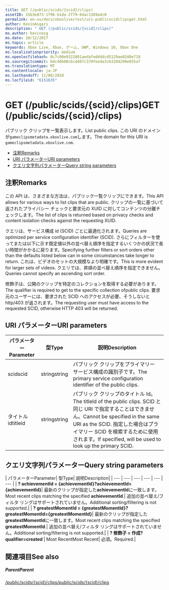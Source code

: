 ```yaml
---
title: GET (/public/scids/{scid}/clips)
assetID: 15b3e873-1f96-b1da-2f79-6dac1369a4c0
permalink: en-us/docs/xboxlive/rest/uri-publicscidclipsget.html
author: KevinAsgari
description: " GET (/public/scids/{scid}/clips)"
ms.author: kevinasg
ms.date: 10/12/2017
ms.topic: article
keywords: Xbox Live, Xbox, ゲーム, UWP, Windows 10, Xbox One
ms.localizationpriority: medium
ms.openlocfilehash: 0c7c00e9322881aedafeddddcd5129ae0248e718
ms.sourcegitcommit: bdc40b08cbcd46fc379feeda3c63204290e055af
ms.translationtype: MT
ms.contentlocale: ja-JP
ms.lasthandoff: 11/08/2018
ms.locfileid: "6151635"
---
```

# <a name="get-publicscidsscidclips"></a><span data-ttu-id="75eaf-104">GET (/public/scids/{scid}/clips)</span><span class="sxs-lookup"><span data-stu-id="75eaf-104">GET (/public/scids/{scid}/clips)</span></span>
<span data-ttu-id="75eaf-105">パブリック クリップを一覧表示します。</span><span class="sxs-lookup"><span data-stu-id="75eaf-105">List public clips.</span></span> <span data-ttu-id="75eaf-106">この URI のドメインが`gameclipsmetadata.xboxlive.com`します。</span><span class="sxs-lookup"><span data-stu-id="75eaf-106">The domain for this URI is `gameclipsmetadata.xboxlive.com`.</span></span>
 
  * [<span data-ttu-id="75eaf-107">注釈</span><span class="sxs-lookup"><span data-stu-id="75eaf-107">Remarks</span></span>](#ID4EV)
  * [<span data-ttu-id="75eaf-108">URI パラメーター</span><span class="sxs-lookup"><span data-stu-id="75eaf-108">URI parameters</span></span>](#ID4ECB)
  * [<span data-ttu-id="75eaf-109">クエリ文字列パラメーター</span><span class="sxs-lookup"><span data-stu-id="75eaf-109">Query string parameters</span></span>](#ID4ENB)
 
<a id="ID4EV"></a>

 
## <a name="remarks"></a><span data-ttu-id="75eaf-110">注釈</span><span class="sxs-lookup"><span data-stu-id="75eaf-110">Remarks</span></span>
 
<span data-ttu-id="75eaf-111">この API は、さまざまな方法は、パブリック一覧クリップにできます。</span><span class="sxs-lookup"><span data-stu-id="75eaf-111">This API allows for various ways to list clips that are public.</span></span> <span data-ttu-id="75eaf-112">クリップの一覧に基づいて返されたプライバシー チェックと要求元の XUID に対してコンテンツの分離チェックします。</span><span class="sxs-lookup"><span data-stu-id="75eaf-112">The list of clips is returned based on privacy checks and content isolation checks against the requesting XUID.</span></span>
 
<span data-ttu-id="75eaf-113">クエリは、サービス構成 id (SCID) ごとに最適化されます。</span><span class="sxs-lookup"><span data-stu-id="75eaf-113">Queries are optimized per service configuration identifier (SCID).</span></span> <span data-ttu-id="75eaf-114">さらにフィルターを使ってまたは以下に示す既定値以外の並べ替え順序を指定するいくつかの状況で長い時間がかかるに戻ります。</span><span class="sxs-lookup"><span data-stu-id="75eaf-114">Specifying further filters or sort orders other than the defaults listed below can in some circumstances take longer to return.</span></span> <span data-ttu-id="75eaf-115">これは、ビデオのセットの大規模なより明確です。</span><span class="sxs-lookup"><span data-stu-id="75eaf-115">This is more evident for larger sets of videos.</span></span> <span data-ttu-id="75eaf-116">クエリでは、昇順の並べ替え順序を指定できません。</span><span class="sxs-lookup"><span data-stu-id="75eaf-116">Queries cannot specify an ascending sort order.</span></span>
 
<span data-ttu-id="75eaf-117">修飾子は、公開のクリップを特定のコレクションを取得する必要があります。</span><span class="sxs-lookup"><span data-stu-id="75eaf-117">The qualifier is required to get to the specific collection ofpublic clips.</span></span> <span data-ttu-id="75eaf-118">要求元のユーザーには、要求された SCID へのアクセスが必要、そうしないと http/403 が返されます。</span><span class="sxs-lookup"><span data-stu-id="75eaf-118">The requesting user must have access to the requested SCID, otherwise HTTP 403 will be returned.</span></span>
  
<a id="ID4ECB"></a>

 
## <a name="uri-parameters"></a><span data-ttu-id="75eaf-119">URI パラメーター</span><span class="sxs-lookup"><span data-stu-id="75eaf-119">URI parameters</span></span>
 
| <span data-ttu-id="75eaf-120">パラメーター</span><span class="sxs-lookup"><span data-stu-id="75eaf-120">Parameter</span></span>| <span data-ttu-id="75eaf-121">型</span><span class="sxs-lookup"><span data-stu-id="75eaf-121">Type</span></span>| <span data-ttu-id="75eaf-122">説明</span><span class="sxs-lookup"><span data-stu-id="75eaf-122">Description</span></span>| 
| --- | --- | --- | 
| <span data-ttu-id="75eaf-123">scid</span><span class="sxs-lookup"><span data-stu-id="75eaf-123">scid</span></span>| <span data-ttu-id="75eaf-124">string</span><span class="sxs-lookup"><span data-stu-id="75eaf-124">string</span></span>| <span data-ttu-id="75eaf-125">パブリック クリップをプライマリー サービス構成の識別子です。</span><span class="sxs-lookup"><span data-stu-id="75eaf-125">The primary service configuration identifier of the public clips.</span></span>| 
| <span data-ttu-id="75eaf-126">タイトル id</span><span class="sxs-lookup"><span data-stu-id="75eaf-126">titleid</span></span>| <span data-ttu-id="75eaf-127">string</span><span class="sxs-lookup"><span data-stu-id="75eaf-127">string</span></span>| <span data-ttu-id="75eaf-128">パブリック クリップのタイトル Id。</span><span class="sxs-lookup"><span data-stu-id="75eaf-128">The titleId of the public clips.</span></span> <span data-ttu-id="75eaf-129">SCID と同じ URI で指定することはできません。</span><span class="sxs-lookup"><span data-stu-id="75eaf-129">Cannot be specified in the same URI as the SCID.</span></span> <span data-ttu-id="75eaf-130">指定した場合はプライマリー SCID を検索するために使用されます。</span><span class="sxs-lookup"><span data-stu-id="75eaf-130">If specified, will be used to look up the primary SCID.</span></span>| 
  
<a id="ID4ENB"></a>

 
## <a name="query-string-parameters"></a><span data-ttu-id="75eaf-131">クエリ文字列パラメーター</span><span class="sxs-lookup"><span data-stu-id="75eaf-131">Query string parameters</span></span>
 
| <span data-ttu-id="75eaf-132">パラメーター</span><span class="sxs-lookup"><span data-stu-id="75eaf-132">Parameter</span></span>| <span data-ttu-id="75eaf-133">型</span><span class="sxs-lookup"><span data-stu-id="75eaf-133">Type</span></span>| <span data-ttu-id="75eaf-134">説明</span><span class="sxs-lookup"><span data-stu-id="75eaf-134">Description</span></span>| 
| --- | --- | --- | --- | --- | --- | 
| <b><span data-ttu-id="75eaf-135">? achievementId = {achievementId}</span><span class="sxs-lookup"><span data-stu-id="75eaf-135">?achievementId={achievementId}</span></span></b>| <span data-ttu-id="75eaf-136">最新のクリップが指定した<b>achievementId</b>に一致します。</span><span class="sxs-lookup"><span data-stu-id="75eaf-136">Most recent clips matching the specified <b>achievementId</b>.</span></span>| <span data-ttu-id="75eaf-137">追加の並べ替え/フィルタ リングはサポートされていません。</span><span class="sxs-lookup"><span data-stu-id="75eaf-137">Additional sorting/filtering is not supported.</span></span>| 
| <b><span data-ttu-id="75eaf-138">? greatestMomentId = {greatestMomentId}</span><span class="sxs-lookup"><span data-stu-id="75eaf-138">?greatestMomentId={greatestMomentId}</span></span></b>| <span data-ttu-id="75eaf-139">最新のクリップが指定した<b>greatestMomentId</b>に一致します。</span><span class="sxs-lookup"><span data-stu-id="75eaf-139">Most recent clips matching the specified <b>greatestMomentId</b>.</span></span>| <span data-ttu-id="75eaf-140">追加の並べ替え/フィルタ リングはサポートされていません。</span><span class="sxs-lookup"><span data-stu-id="75eaf-140">Additional sorting/filtering is not supported.</span></span>| 
| <b><span data-ttu-id="75eaf-141">? 修飾子 = 作成</span><span class="sxs-lookup"><span data-stu-id="75eaf-141">?qualifier=created</span></span> </b>| <span data-ttu-id="75eaf-142">Most Recent</span><span class="sxs-lookup"><span data-stu-id="75eaf-142">Most Recent</span></span>| <span data-ttu-id="75eaf-143">必須。</span><span class="sxs-lookup"><span data-stu-id="75eaf-143">Required.</span></span>| 
  
<a id="ID4EDD"></a>

 
## <a name="see-also"></a><span data-ttu-id="75eaf-144">関連項目</span><span class="sxs-lookup"><span data-stu-id="75eaf-144">See also</span></span>
 
<a id="ID4EFD"></a>

 
##### <a name="parent"></a><span data-ttu-id="75eaf-145">Parent</span><span class="sxs-lookup"><span data-stu-id="75eaf-145">Parent</span></span> 

[<span data-ttu-id="75eaf-146">/public/scids/{scid}/clips</span><span class="sxs-lookup"><span data-stu-id="75eaf-146">/public/scids/{scid}/clips</span></span>](uri-publicscidclips.md)

   